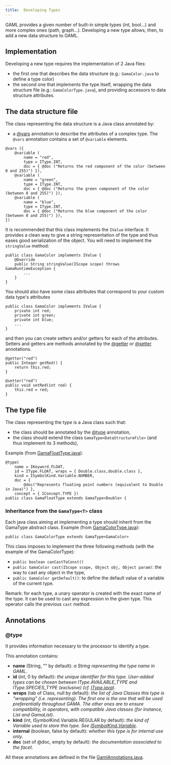 ```yaml
---
title:  Developing Types
---
```





GAML provides a given number of built-in simple types (int, bool...) and more complex ones (path, graph...).
Developing a new type allows, then, to add a new data structure to GAML.






## Implementation
Developing a new type requires the implementation of 2 Java files:

  * the first one that describes the data structure (e.g.: `GamaColor.java` to define a type color)
  * the second one that implements the type itself, wrapping the data structure file (e.g.: `GamaColorType.java`), and providing accessors to data structure attributes.

## The data structure file

The class representing the data structure is a Java class annotated by:

  * a [@vars](DevelopingIndexAnnotations#@vars) annotation to describe the attributes of a complex type. The `@vars` annotation contains a set of `@variable` elements.
```
@vars ({ 
    @variable (
		name = "red",
		type = IType.INT,
		doc = { @doc ("Returns the red component of the color (between 0 and 255)") }),
	@variable (
		name = "green",
		type = IType.INT,
		doc = { @doc ("Returns the green component of the color (between 0 and 255)") }),
	@variable (
		name = "blue",
		type = IType.INT,
		doc = { @doc ("Returns the blue component of the color (between 0 and 255)") }),
})
```

It is recommended that this class implements the `IValue` interface. It provides a clean way to give a string representation of the type and thus eases good serialization of the object. You will need to implement the `stringValue` method:
```
public class GamaColor implements IValue {
	@Override
	public String stringValue(IScope scope) throws GamaRuntimeException {
		...
	}
}
```

You should also have some class attributes that correspond to your custom data type's attributes
```
public class GamaColor implements IValue {
	private int red;
    private int green;
    private int blue;
    ...
}
```
and then you can create setters and/or getters for each of the attributes. Setters and getters are methods annotated by the [@getter](DevelopingIndexAnnotations#@getter) or [@setter](DevelopingIndexAnnotations#@setter) annotations.
```
@getter("red")
public Integer getRed() {
	return this.red;
}

@setter("red")
public void setRed(int red) {
	this.red = red;
}
```

## The type file

The class representing the type is a Java class such that:

  * the class should be annotated by the [@type](DevelopingIndexAnnotations#@type) annotation,
  * the class should extend the class `GamaType<DataStructureFile>` (and thus implement its 3 methods),


Example (from [GamaFloatType.java](https://github.com/gama-platform/gama.old/tree/GAMA_1.9.0/msi.gama.core/src/msi/gaml/types/GamaFloatType.java)):
```
@type(
	name = IKeyword.FLOAT, 
	id = IType.FLOAT, wraps = { Double.class,double.class }, 
	kind = ISymbolKind.Variable.NUMBER, 
	doc = {
		@doc("Represents floating point numbers (equivalent to Double in Java)") }, 
	concept = { IConcept.TYPE })
public class GamaFloatType extends GamaType<Double> {
```

### Inheritance from the `GamaType<T>` class
Each java class aiming at implementing a type should inherit from the GamaType abstract class.
Example (from [GamaColorType.java](https://github.com/gama-platform/gama.old/tree/GAMA_1.9.0/msi.gama.core/src/msi/gaml/types/GamaColorType.java)):
```
public class GamaColorType extends GamaType<GamaColor>
```

This class imposes to implement the three following methods (with the example of the GamaColorType):

  * `public boolean canCastToConst()`
  * `public GamaColor cast(IScope scope, Object obj, Object param)`: the way to cast any object in the type,
  * `public GamaColor getDefault()`: to define the default value of a variable of the current type.

Remark: for each type, a unary operator is created with the exact name of the type. It can be used to cast any expression in the given type.
This operator calls the previous `cast` method.





## Annotations

### @type
It provides information necessary to the processor to identify a type.

This annotation contains:

  * **name** (String, "" by default): _a String representing the type name in GAML_.
  * **id** (int, 0 by default): _the unique identifier for this type. User-added types can be chosen between IType.AVAILABLE\_TYPE and IType.SPECIES\_TYPE (exclusive) (cf. [IType.java](https://github.com/gama-platform/gama.old/tree/GAMA_1.9.0/msi.gama.core/src/msi/gaml/types/IType.java))_.
  * **wraps** (tab of Class, null by default): _the list of Java Classes this type is "wrapping" (i.e. representing). The first one is the one that will be used preferentially throughout GAMA. The other ones are to ensure compatibility, in operators, with compatible Java classes (for instance, List and GamaList)_.
  * **kind** (int, ISymbolKind.Variable.REGULAR by default): _the kind of Variable used to store this type. See [ISymbolKind.Variable](https://github.com/gama-platform/gama.old/blob/GAMA_1.9.0/ummisco.gama.annotations/src/msi/gama/precompiler/ISymbolKind.java)_.
  * **internal** (boolean, false by default): _whether this type is for internal use only_.
  * **doc** (set of @doc, empty by default): _the documentation associated to the facet_.

All these annotations are defined in the file [GamlAnnotations.java](https://github.com/gama-platform/gama.old/blob/GAMA_1.9.0/ummisco.gama.annotations/src/msi/gama/precompiler/GamlAnnotations.java).
